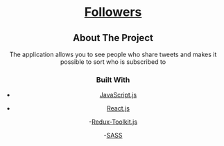 <div align="center">
  <h1><a href="https://thearthur1008.github.io/Followers/">
    Followers
  </a></h1>

<!-- ABOUT THE PROJECT -->

## About The Project

The application allows you to see people who share tweets and makes it possible to sort who is subscribed to

### Built With

- [JavaScript.js](https://developer.mozilla.org/ru/docs/Web/JavaScript)

- [React.js](https://reactjs.org/)

-[Redux-Toolkit.js](https://redux-toolkit.js.org/)

-[SASS](https://sass-lang.com/)
